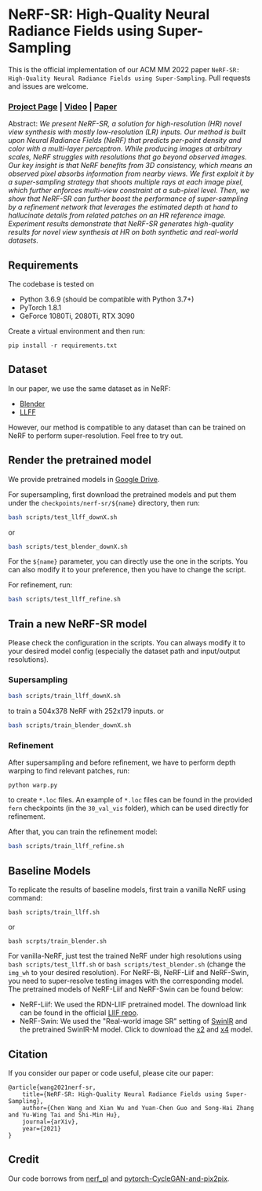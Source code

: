 # NeRF-SR: High-Quality Neural Radiance Fields using Super-Sampling

This is the official implementation of our ACM MM 2022 paper `NeRF-SR: High-Quality Neural Radiance Fields using Super-Sampling`. Pull requests and issues are welcome.

### [Project Page](https://cwchenwang.github.io/nerf-sr) | [Video](https://youtu.be/FdN2cbBjArw) | [Paper](https://arxiv.org/abs/2112.01759)

Abstract: *We present NeRF-SR, a solution for high-resolution (HR) novel view synthesis with mostly low-resolution (LR) inputs. Our method is built upon Neural Radiance Fields (NeRF) that predicts per-point density and color with a multi-layer perceptron. While producing images at arbitrary scales, NeRF struggles with resolutions that go beyond observed images. Our key insight is that NeRF benefits from 3D consistency, which means an observed pixel absorbs information from nearby views. We first exploit it by a super-sampling strategy that shoots multiple rays at each image pixel, which further enforces multi-view constraint at a sub-pixel level. Then, we show that NeRF-SR can further boost the performance of super-sampling by a refinement network that leverages the estimated depth at hand to hallucinate details from related patches on an HR reference image. Experiment results demonstrate that NeRF-SR generates high-quality results for novel view synthesis at HR on both synthetic and real-world datasets.*

## Requirements
The codebase is tested on 
* Python 3.6.9 (should be compatible with Python 3.7+)
* PyTorch 1.8.1
* GeForce 1080Ti, 2080Ti, RTX 3090

Create a virtual environment and then run:
```
pip install -r requirements.txt
```

## Dataset
In our paper, we use the same dataset as in NeRF:
- [Blender](https://drive.google.com/drive/folders/128yBriW1IG_3NJ5Rp7APSTZsJqdJdfc1)
- [LLFF](https://drive.google.com/drive/folders/128yBriW1IG_3NJ5Rp7APSTZsJqdJdfc1)

However, our method is compatible to any dataset than can be trained on NeRF to perform super-resolution. Feel free to try out.

## Render the pretrained model
We provide pretrained models in [Google Drive](https://drive.google.com/drive/folders/1uLx2bbKzyJJMw3Nr3gOEo45acfpF0TUd?usp=sharing).

For supersampling, first download the pretrained models and put them under the `checkpoints/nerf-sr/${name}` directory, then run:
```bash
bash scripts/test_llff_downX.sh
```
or
```bash
bash scripts/test_blender_downX.sh
```
For the `${name}` parameter, you can directly use the one in the scripts. You can also modify it to your preference, then you have to change the script.

For refinement, run:
```bash
bash scripts/test_llff_refine.sh
```

## Train a new NeRF-SR model
Please check the configuration in the scripts. You can always modify it to your desired model config (especially the dataset path and input/output resolutions).
### Supersampling
```bash
bash scripts/train_llff_downX.sh
```
to train a 504x378 NeRF with 252x179 inputs.
or
```bash
bash scripts/train_blender_downX.sh
```

### Refinement
After supersampling and before refinement, we have to perform depth warping to find relevant patches, run:
```
python warp.py
```
to create `*.loc` files. An example of `*.loc` files can be found in the provided `fern` checkpoints (in the `30_val_vis` folder), which can be used directly for refinement.

After that, you can train the refinement model:
```bash
bash scripts/train_llff_refine.sh
```


## Baseline Models
To replicate the results of baseline models, first train a vanilla NeRF using command:
```
bash scripts/train_llff.sh
```
or 
```
bash scrpts/train_blender.sh
```

For vanilla-NeRF, just test the trained NeRF under high resolutions using `bash scripts/test_llff.sh` or `bash scripts/test_blender.sh` (change the `img_wh` to your desired resolution). For NeRF-Bi, NeRF-Liif and NeRF-Swin, you need to super-resolve testing images with the corresponding model. The pretrained models of NeRF-Liif and NeRF-Swin can be found below:
- NeRF-Liif: We used the RDN-LIIF pretrained model. The download link can be found in the official [LIIF repo](https://github.com/yinboc/liif).
- NeRF-Swin: We used the "Real-world image SR" setting of [SwinIR](https://github.com/JingyunLiang/SwinIR) and the pretrained SwinIR-M model. Click to download the [x2](https://github.com/JingyunLiang/SwinIR/releases/download/v0.0/003_realSR_BSRGAN_DFO_s64w8_SwinIR-M_x2_GAN.pth) and [x4](https://github.com/JingyunLiang/SwinIR/releases/download/v0.0/003_realSR_BSRGAN_DFO_s64w8_SwinIR-M_x4_GAN.pth) model.


## Citation
If you consider our paper or code useful, please cite our paper:
```
@article{wang2021nerf-sr,
    title={NeRF-SR: High-Quality Neural Radiance Fields using Super-Sampling},
    author={Chen Wang and Xian Wu and Yuan-Chen Guo and Song-Hai Zhang and Yu-Wing Tai and Shi-Min Hu},
    journal={arXiv},
    year={2021}
}
```

## Credit
Our code borrows from [nerf_pl](https://github.com/kwea123/nerf_pl) and [pytorch-CycleGAN-and-pix2pix](https://github.com/junyanz/pytorch-CycleGAN-and-pix2pix).
